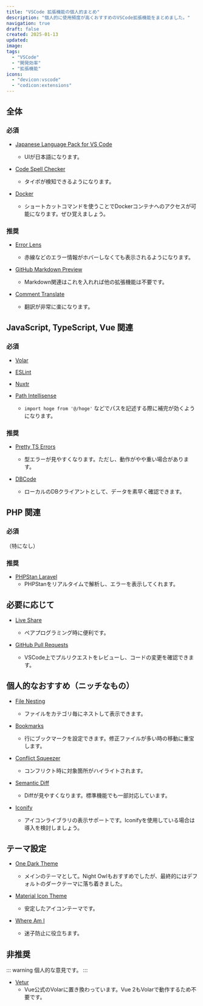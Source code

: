 ```yaml
---
title: "VSCode 拡張機能の個人的まとめ"
description: "個人的に使用頻度が高くおすすめのVSCode拡張機能をまとめました。"
navigation: true
draft: false
created: 2025-01-13
updated:
image:
tags:
  - "VSCode"
  - "開発効率"
  - "拡張機能"
icons:
  - "devicon:vscode"
  - "codicon:extensions"
---
```


## 全体

### 必須

- [Japanese Language Pack for VS Code](https://marketplace.visualstudio.com/items?itemName=MS-CEINTL.vscode-language-pack-ja)
  - UIが日本語になります。
  
- [Code Spell Checker](https://marketplace.visualstudio.com/items?itemName=streetsidesoftware.code-spell-checker)
  - タイポが検知できるようになります。
  
- [Docker](https://marketplace.visualstudio.com/items?itemName=ms-azuretools.vscode-docker)
  - ショートカットコマンドを使うことでDockerコンテナへのアクセスが可能になります。ぜひ覚えましょう。

### 推奨

- [Error Lens](https://marketplace.visualstudio.com/items?itemName=usernamehw.errorlens)
  - 赤線などのエラー情報がホバーしなくても表示されるようになります。
  
- [GitHub Markdown Preview](https://marketplace.visualstudio.com/items?itemName=bierner.github-markdown-preview)
  - Markdown関連はこれを入れれば他の拡張機能は不要です。
  
- [Comment Translate](https://marketplace.visualstudio.com/items?itemName=intellsmi.comment-translate)
  - 翻訳が非常に楽になります。

## JavaScript, TypeScript, Vue 関連

### 必須

- [Volar](https://marketplace.visualstudio.com/items?itemName=Vue.volar)
  
- [ESLint](https://marketplace.visualstudio.com/items?itemName=dbaeumer.vscode-eslint)
  
- [Nuxtr](https://marketplace.visualstudio.com/items?itemName=Nuxtr.nuxtr-vscode)
  
- [Path Intellisense](https://marketplace.visualstudio.com/items?itemName=christian-kohler.path-intellisense)
  - `import hoge from '@/hoge'` などでパスを記述する際に補完が効くようになります。

### 推奨

- [Pretty TS Errors](https://marketplace.visualstudio.com/items?itemName=yoavbls.pretty-ts-errors)
  - 型エラーが見やすくなります。ただし、動作がやや重い場合があります。
  
- [DBCode](https://marketplace.visualstudio.com/items?itemName=DBCode.dbcode)
  - ローカルのDBクライアントとして、データを素早く確認できます。

## PHP 関連

### 必須

（特になし）

### 推奨

- [PHPStan Laravel](https://marketplace.visualstudio.com/items?itemName=ddarkonen.phpstan-larastan)
  - PHPStanをリアルタイムで解析し、エラーを表示してくれます。

## 必要に応じて

- [Live Share](https://marketplace.visualstudio.com/items?itemName=MS-vsliveshare.vsliveshare)
  - ペアプログラミング時に便利です。
  
- [GitHub Pull Requests](https://marketplace.visualstudio.com/items?itemName=GitHub.vscode-pull-request-github)
  - VSCode上でプルリクエストをレビューし、コードの変更を確認できます。

## 個人的なおすすめ（ニッチなもの）

- [File Nesting](https://marketplace.visualstudio.com/items?itemName=antfu.file-nesting)
  - ファイルをカテゴリ毎にネストして表示できます。
  
- [Bookmarks](https://marketplace.visualstudio.com/items?itemName=alefragnani.Bookmarks)
  - 行にブックマークを設定できます。修正ファイルが多い時の移動に重宝します。
  
- [Conflict Squeezer](https://marketplace.visualstudio.com/items?itemName=angelomollame.conflict-squeezer)
  - コンフリクト時に対象箇所がハイライトされます。
  
- [Semantic Diff](https://marketplace.visualstudio.com/items?itemName=semanticdiff.semanticdiff)
  - Diffが見やすくなります。標準機能でも一部対応しています。
  
- [Iconify](https://marketplace.visualstudio.com/items?itemName=antfu.iconify)
  - アイコンライブラリの表示サポートです。Iconifyを使用している場合は導入を検討しましょう。

## テーマ設定

- [One Dark Theme](https://marketplace.visualstudio.com/items?itemName=akamud.vscode-theme-onedark)
  - メインのテーマとして。Night Owlもおすすめでしたが、最終的にはデフォルトのダークテーマに落ち着きました。
  
- [Material Icon Theme](https://marketplace.visualstudio.com/items?itemName=PKief.material-icon-theme)
  - 安定したアイコンテーマです。
  
- [Where Am I](https://marketplace.visualstudio.com/items?itemName=antfu.where-am-i)
  - 迷子防止に役立ちます。

## 非推奨

::: warning
個人的な意見です。
:::

- [Vetur](https://marketplace.visualstudio.com/items?itemName=octref.vetur)
  - Vue公式のVolarに置き換わっています。Vue 2もVolarで動作するため不要です。
